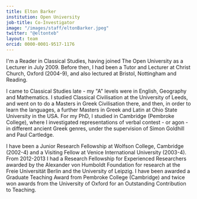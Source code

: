 ```yaml
---
title: Elton Barker
institution: Open University
job-title: Co-Investigator
image: "/images/staff/eltonBarker.jpeg"
twitter: "@eltonteb"
layout: team
orcid: 0000-0001-9517-1176
---
```


I'm a Reader in Classical Studies, having joined The Open University as a Lecturer in July 2009. Before then, I had been a Tutor and Lecturer at Christ Church, Oxford (2004-9), and also lectured at Bristol, Nottingham and Reading.

I came to Classical Studies late - my "A" levels were in English, Geography and Mathematics. I studied Classical Civilisation at the University of Leeds, and went on to do a Masters in Greek Civilisation there, and then, in order to learn the languages, a further Masters in Greek and Latin at Ohio State University in the USA. For my PhD, I studied in Cambridge (Pembroke College), where I investigated representations of verbal contest - or agon - in different ancient Greek genres, under the supervision of Simon Goldhill and Paul Cartledge.

I have been a Junior Research Fellowship at Wolfson College, Cambridge (2002-4) and a Visiting Fellow at Venice International University (2003-4). From 2012-2013 I had a Research Fellowship for Experienced Researchers awarded by the Alexander von Humboldt Foundation for research at the Freie Universität Berlin and the University of Leipzig. I have been awarded a Graduate Teaching Award from Pembroke College (Cambridge) and twice won awards from the University of Oxford for an Outstanding Contribution to Teaching.
